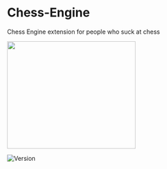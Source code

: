 # Chess-Engine
Chess Engine extension for people who suck at chess



<img src="https://images.chesscomfiles.com/uploads/v1/chess_term/277cd474-68b4-11ea-af46-77e9cb17e789.420fb3cd.5000x5000o.0f0831dd49ec.png" width="300" height="250">

![Version](https://img.shields.io/badge/version-4.5-purple.svg)
